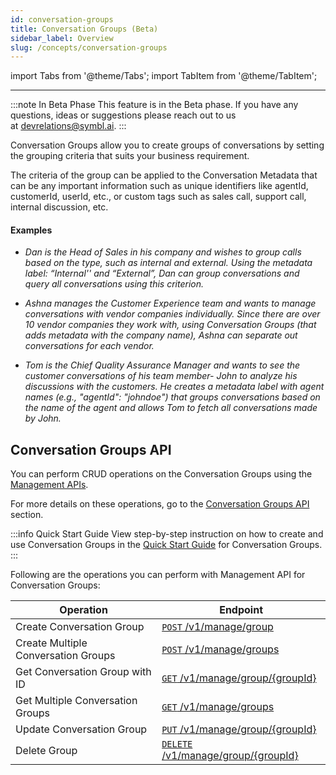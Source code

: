 ```yaml
---
id: conversation-groups
title: Conversation Groups (Beta)
sidebar_label: Overview
slug: /concepts/conversation-groups
---
```


import Tabs from '@theme/Tabs';
import TabItem from '@theme/TabItem';

---

:::note In Beta Phase
This feature is in the Beta phase. If you have any questions, ideas or suggestions please reach out to us at devrelations@symbl.ai.
:::

Conversation Groups allow you to create groups of conversations by setting the grouping criteria that suits your business requirement.

The criteria of the group can be applied to the Conversation Metadata that can be any important information such as unique identifiers like agentId, customerId, userId, etc., or custom tags such as sales call, support call, internal discussion, etc. 

#### Examples

- *Dan is the Head of Sales in his company and wishes to group calls based on the type, such as internal and external. Using the metadata label: “Internal'' and “External”, Dan can group conversations and query all conversations using this criterion.*

- *Ashna manages the Customer Experience team and wants to manage conversations with vendor companies individually. Since there are over 10 vendor companies they work with, using Conversation Groups (that adds metadata with the company name), Ashna can separate out conversations for each vendor.*


- *Tom is the Chief Quality Assurance Manager and wants to see the customer conversations of his team member- John to analyze his discussions with the customers. He creates a metadata label with agent names (e.g., "agentId": "johndoe") that groups conversations based on the name of the agent and allows Tom to fetch all conversations made by John.*


## Conversation Groups API

You can perform CRUD operations on the Conversation Groups using the [Management APIs](/docs/management-api/introduction). 

For more details on these operations, go to the [Conversation Groups API](/docs/management-api/conversation-groups/create-conversation-groups) section.  

:::info Quick Start Guide
View step-by-step instruction on how to create and use Conversation Groups in the [Quick Start Guide](/docs/management-api/conversation-groups/conversation-groups-intro#quick-start-guide) for Conversation Groups. 
:::

Following are the operations you can perform with Management API for Conversation Groups:

| Operation | Endpoint | 
|--------|----------|
Create Conversation Group | [`POST` /v1/manage/group](/docs/management-api/conversation-groups/create-conversation-groups) |
Create Multiple Conversation Groups | [`POST` /v1/manage/groups](/docs/management-api/conversation-groups/create-conversation-groups#creating-multiple-conversation-groups) |
Get Conversation Group with ID | [`GET` /v1/manage/group/{groupId}](/docs/management-api/conversation-groups/get-conversation-groups) | 
Get Multiple Conversation Groups | [`GET` /v1/manage/groups](/docs/management-api/conversation-groups/get-conversation-groups#get-multiple-conversation-groups) |
Update Conversation Group | [`PUT` /v1/manage/group/{groupId}](/docs/management-api/conversation-groups/put-conversation-groups) | 
Delete Group | [`DELETE` /v1/manage/group/{groupId}](/docs/management-api/conversation-groups/delete-conversation-groups) |

